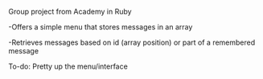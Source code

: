 Group project from Academy in Ruby<p>
-Offers a simple menu that stores messages in an array<p>
-Retrieves messages based on id (array position) or part of a remembered message<p>
To-do: Pretty up the menu/interface<p>